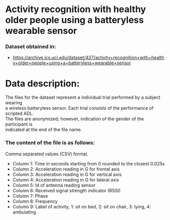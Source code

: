 # Activity recognition with healthy older people using a batteryless wearable sensor

### Dataset obtained in:
- https://archive.ics.uci.edu/dataset/427/activity+recognition+with+healthy+older+people+using+a+batteryless+wearable+sensor

# Data description:

The files for the dataset represent a individual trial performed by a subject wearing  
a wireless batteryless sensor. Each trial consists of the performance of scripted ADL.  
The files are anonymized; however, indication of the gender of the participant is  
indicated at the end of the file name.  

### The content of the file is as follows:
Comma separated values (CSV) format.
- Column 1: Time in seconds starting from 0 rounded to the closest 0.025s
- Column 2: Acceleration reading in G for frontal axis
- Column 3: Acceleration reading in G for vertical axis
- Column 4: Acceleration reading in G for lateral axis
- Column 5: Id of antenna reading sensor
- Column 6: Received signal strength indicator (RSSI) 
- Column 7: Phase
- Column 8: Frequency
- Column 9: Label of activity, 1: sit on bed, 2: sit on chair, 3: lying, 4: ambulating
